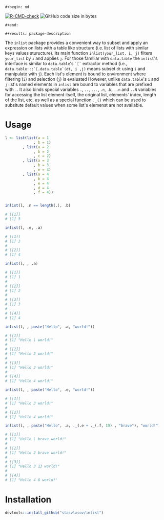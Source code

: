 ```{=org}
#+begin: md
```
[![R-CMD-check](https://github.com/stasvlasov/inlist/workflows/R-CMD-check/badge.svg)](https://github.com/stasvlasov/inlist/actions)
![GitHub code size in bytes](https://img.shields.io/github/languages/code-size/stasvlasov/inlist)

```{=org}
#+end:
```
```{=org}
#+results: package-description
```
The `inlist` package provides a convenient way to subset and apply an
expression on lists with a table like structure (i.e. list of lists with
similar keys values sturucture). Its main function
`inlist(your_list, i, j)` filters `your_list` by `i` and applies `j`.
For those familiar with `data.table` the `inlist`\'s interface is
similar to `data.table`\'s `` `[` `` extractor method (i.e.,
`` data.table:::`[.data.table`(dt, i ,j) `` means subset `dt` using `i`
and manipulate with `j`). Each list\'s element is bound to environment
where filtering (`i`) and selection (`j`) is evaluated However, unlike
`data.table`\'s `i` and `j` list\'s named elements in `inlist` are bound
to variables that are prefixed with `.`. It also binds special variables
`.`, `..`, `...`, `.n`, `.N`, `..n` and `..N` variables for accessing
the list element itself, the original list, elements\' index, length of
the list, etc. as well as a special function `._()` which can be used to
subsitute default values when some list\'s elemenst are not available.

# Usage

``` {.r org-language="R"}
l <- list(list(a = 1
             , b = 1)
        , list(a = 2
             , b = 2
             , c = 2)
        , list(a = 3
             , b = 3
             , e = 3)
        , list(a = 4
             , b = 4
             , e = 4
             , d = 4
             , f = 4))


inlist(l, .n == length(.), .b)

# [[1]]
# [1] 3

inlist(l, .e, .a)

# [[1]]
# [1] 3
# 
# [[2]]
# [1] 4

inlist(l, , .a)

# [[1]]
# [1] 1
# 
# [[2]]
# [1] 2
# 
# [[3]]
# [1] 3
# 
# [[4]]
# [1] 4

inlist(l, , paste("Hello", .a, "world!"))

# [[1]]
# [1] "Hello 1 world!"
# 
# [[2]]
# [1] "Hello 2 world!"
# 
# [[3]]
# [1] "Hello 3 world!"
# 
# [[4]]
# [1] "Hello 4 world!"

inlist(l, , paste("Hello", .e, "world!"))

# [[1]]
# [1] "Hello 3 world!"
# 
# [[2]]
# [1] "Hello 4 world!"

inlist(l, , paste("Hello", .a, ._(.e + ._(.f, 10) , "brave"), "world!"))

# [[1]]
# [1] "Hello 1 brave world!"
# 
# [[2]]
# [1] "Hello 2 brave world!"
# 
# [[3]]
# [1] "Hello 3 13 world!"
# 
# [[4]]
# [1] "Hello 4 8 world!"
```

# Installation

``` {.r org-language="R"}
devtools::install_github("stasvlasov/inlist")
```
